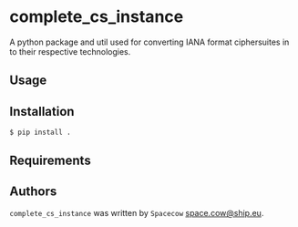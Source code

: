 # complete_cs_instance

A python package and util used for converting IANA format ciphersuites in to their respective technologies.

## Usage

## Installation

```shell
$ pip install .
```

## Requirements

## Authors

``complete_cs_instance`` was written by ``Spacecow`` <space.cow@ship.eu>.
